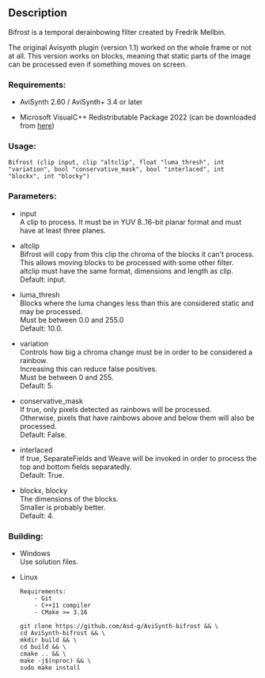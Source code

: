 ## Description

Bifrost is a temporal derainbowing filter created by Fredrik Mellbin.

The original Avisynth plugin (version 1.1) worked on the whole frame or not at all. This version works on blocks, meaning that static parts of the image can be processed even if something moves on screen.

### Requirements:

- AviSynth 2.60 / AviSynth+ 3.4 or later

- Microsoft VisualC++ Redistributable Package 2022 (can be downloaded from [here](https://github.com/abbodi1406/vcredist/releases))

### Usage:

```
Bifrost (clip input, clip "altclip", float "luma_thresh", int "variation", bool "conservative_mask", bool "interlaced", int "blockx", int "blocky")
```

### Parameters:

- input\
    A clip to process. It must be in YUV 8..16-bit planar format and must have at least three planes.
    
- altclip\
    Bifrost will copy from this clip the chroma of the blocks it can't process. This allows moving blocks to be processed with some other filter.\
    altclip must have the same format, dimensions and length as clip.\
    Default: input.
    
- luma_thresh\
    Blocks where the luma changes less than this are considered static and may be processed.\
    Must be between 0.0 and 255.0\
    Default: 10.0.
    
- variation\
    Controls how big a chroma change must be in order to be considered a rainbow.\
    Increasing this can reduce false positives.\
    Must be between 0 and 255.\
    Default: 5.
    
- conservative_mask\
    If true, only pixels detected as rainbows will be processed.\
    Otherwise, pixels that have rainbows above and below them will also be processed.\
    Default: False.
    
- interlaced\
    If true, SeparateFields and Weave will be invoked in order to process the top and bottom fields separatedly.\
    Default: True.
    
- blockx, blocky\
    The dimensions of the blocks.\
    Smaller is probably better.\
    Default: 4.

### Building:

- Windows\
    Use solution files.

- Linux
    ```
    Requirements:
        - Git
        - C++11 compiler
        - CMake >= 3.16
    ```
    ```
    git clone https://github.com/Asd-g/AviSynth-bifrost && \
    cd AviSynth-bifrost && \
    mkdir build && \
    cd build && \
    cmake .. && \
    make -j$(nproc) && \
    sudo make install
    ```
